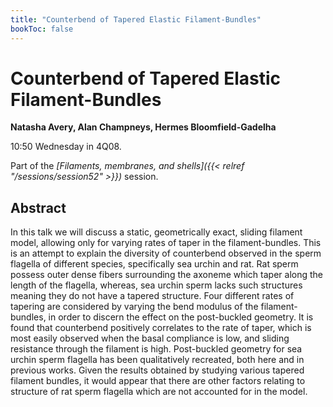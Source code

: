 ```yaml
---
title: "Counterbend of Tapered Elastic Filament-Bundles"
bookToc: false
---
```


# Counterbend of Tapered Elastic Filament-Bundles

**Natasha Avery, Alan Champneys, Hermes Bloomfield-Gadelha**

10:50 Wednesday in 4Q08.

Part of the *[Filaments, membranes, and shells]({{< relref "/sessions/session52" >}})* session.

## Abstract

 In this talk we will discuss a static, geometrically exact, sliding filament model, allowing only for varying rates of taper in the filament-bundles. This is an attempt to explain the diversity of counterbend observed in the sperm flagella of different species, specifically sea urchin and rat. Rat sperm possess outer dense fibers surrounding the axoneme which taper along the length of the flagella, whereas, sea urchin sperm lacks such structures meaning they do not have a tapered structure. Four different rates of tapering are considered by varying the bend modulus of the filament-bundles, in order to discern the effect on the post-buckled geometry. It is found that counterbend positively correlates to the rate of taper, which is most easily observed when the basal compliance is low, and sliding resistance through the filament is high.  Post-buckled geometry for sea urchin sperm flagella has been qualitatively recreated, both here and in previous works. Given the results obtained by studying various tapered filament bundles, it would appear that there are other factors relating to structure of rat sperm flagella which are not accounted for in the model. 


